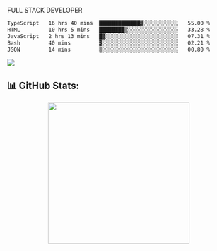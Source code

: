 FULL  STACK DEVELOPER

 <!--START_SECTION:waka-->

```txt
TypeScript   16 hrs 40 mins  █████████████▓░░░░░░░░░░░   55.00 %
HTML         10 hrs 5 mins   ████████▒░░░░░░░░░░░░░░░░   33.28 %
JavaScript   2 hrs 13 mins   █▓░░░░░░░░░░░░░░░░░░░░░░░   07.31 %
Bash         40 mins         ▓░░░░░░░░░░░░░░░░░░░░░░░░   02.21 %
JSON         14 mins         ▒░░░░░░░░░░░░░░░░░░░░░░░░   00.80 %
```

<!--END_SECTION:waka-->



  <p align="start">
<a href="https://linkedin.com/in/Abhishek">
<img src="https://skillicons.dev/icons?i=cpp,java,python,html,css,js,postgres,mongodb,linux,bash,git,github,react,express,nodejs,nextjs,gcp,docker,vscode,postman,powershell,githubactions,&theme=dark&perline=10" />
</a>
</p>



## 📊 GitHub Stats:

 <div align="center">

 <!-- github streak start -->

<img width=320 src="https://github-readme-streak-stats.herokuapp.com/?user=Abhishek9503&layout=compact"  />

<!-- github streak end -->
